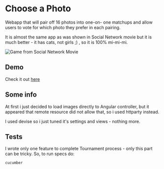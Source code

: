 # Choose a Photo
Webapp that will pair off 16 photos into one-on-
one matchups and allow users to vote for which photo they prefer in each pairing.

It is almost the same app as was shown in Social Network movie but it is much better - it has cats, not girls ;) , so it is 100% mi-mi-mi.


![Game from Social Network Movie](http://4.bp.blogspot.com/_OuqJrc-wXgM/TO5co_tAAkI/AAAAAAAAAQs/gwejN5gI9Ak/s1600/the-social-network-review2.jpg)

## Demo

Check it out [here](http://cphoto.herokuapp.com "Choose a Photo") 

## Some info

At first i just decided to load images directly to Angular controller, but it appeared that remote resource did not allow that, so i used httparty instead.

I used devise so i just tuned it's settings and views - nothing more. 

## Tests

I wrote only one feature to complete Tournament process - only this part can be tricky.
So, to run specs do:

    cucumber

